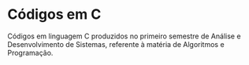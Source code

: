 # Códigos em C
Códigos em linguagem C produzidos no primeiro semestre de Análise e Desenvolvimento de Sistemas, referente à matéria de Algoritmos e Programação.

## 
